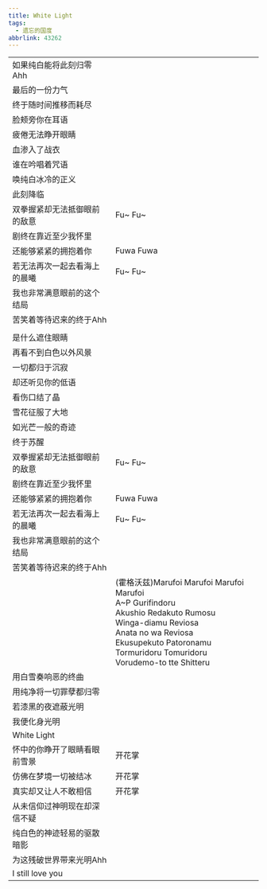 ```yaml
---
title: White Light
tags:
  - 遗忘的国度
abbrlink: 43262
---
```

|      |      |
|--|--|
|如果纯白能将此刻归零 Ahh|      |
|最后的一份力气|      |
|终于随时间推移而耗尽|      |
|脸颊旁你在耳语|      |
|疲倦无法睁开眼睛|      |
|血渗入了战衣|      |
|谁在吟唱着咒语|      |
|唤纯白冰冷的正义|      |
|此刻降临|      |
|双拳握紧却无法抵御眼前的敌意|Fu~ Fu~|
|剧终在靠近至少我怀里|      |
|还能够紧紧的拥抱着你|Fuwa Fuwa|
|若无法再次一起去看海上的晨曦|Fu~ Fu~|
|我也非常满意眼前的这个结局|      |
|苦笑着等待迟来的终于Ahh|      |
|      |      |
|是什么遮住眼睛|      |
|再看不到白色以外风景|      |
|一切都归于沉寂|      |
|却还听见你的低语|      |
|看伤口结了晶|      |
|雪花征服了大地|      |
|如光芒一般的奇迹|      |
|终于苏醒|      |
|双拳握紧却无法抵御眼前的敌意|Fu~ Fu~|
|剧终在靠近至少我怀里|      |
|还能够紧紧的拥抱着你|Fuwa Fuwa|
|若无法再次一起去看海上的晨曦|Fu~ Fu~|
|我也非常满意眼前的这个结局|      |
|苦笑着等待迟来的终于Ahh|      |
|      |(霍格沃兹)Marufoi Marufoi Marufoi Marufoi<br>A~P Gurifindoru<br>Akushio Redakuto Rumosu<br>Winga-diamu Reviosa<br>Anata no wa Reviosa<br>Ekusupekuto Patoronamu<br>Tormuridoru Tomuridoru<br>Vorudemo-to tte Shitteru|
|用白雪奏响恶的终曲|      |
|用纯净将一切罪孽都归零|      |
|若漆黑的夜遮蔽光明|      |
|我便化身光明|      |
|White Light|      |
|怀中的你睁开了眼睛看眼前雪景|开花掌|
|仿佛在梦境一切被结冰|开花掌|
|真实却又让人不敢相信|开花掌|
|从未信仰过神明现在却深信不疑|      |
|纯白色的神迹轻易的驱散暗影|      |
|为这残破世界带来光明Ahh|      |
|I still love you|      |